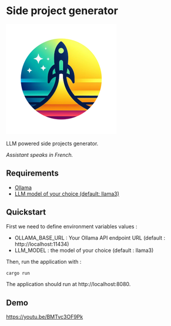 # Side project generator

![feris logo](./src/public/assets/img/logo.png)


LLM powered side projects generator.

*Assistant speaks in French.*

## Requirements

- [Ollama](https://ollama.com/)
- [LLM model of your choice (default: llama3)](https://ollama.com/library)

## Quickstart

First we need to define environment variables values :
- OLLAMA_BASE_URL : Your Ollama API endpoint URL (default : http://localhost:11434)
- LLM_MODEL : the model of your choice (default : llama3)

Then, run the application with :

```sh
cargo run
```

The application should run at http://localhost:8080.

## Demo

https://youtu.be/BMTvc3OF9Pk
